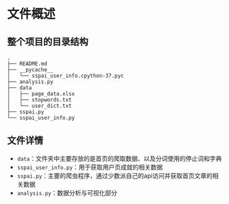 # 文件概述 

## 整个项目的目录结构

```
.
├── README.md
├── __pycache__
│   └── sspai_user_info.cpython-37.pyc
├── analysis.py
├── data
│   ├── page_data.xlsx
│   ├── stopwords.txt
│   └── user_dict.txt
├── sspai.py
└── sspai_user_info.py
```

## 文件详情

- `data`：文件夹中主要存放的是首页的爬取数据、以及分词使用的停止词和字典
- `sspai_user_info.py`：用于获取用户页成就的相关数据
- `sspai.py`：主要的爬虫程序，通过少数派自己的api访问并获取首页文章的相关数据
- `analysis.py`：数据分析与可视化部分
